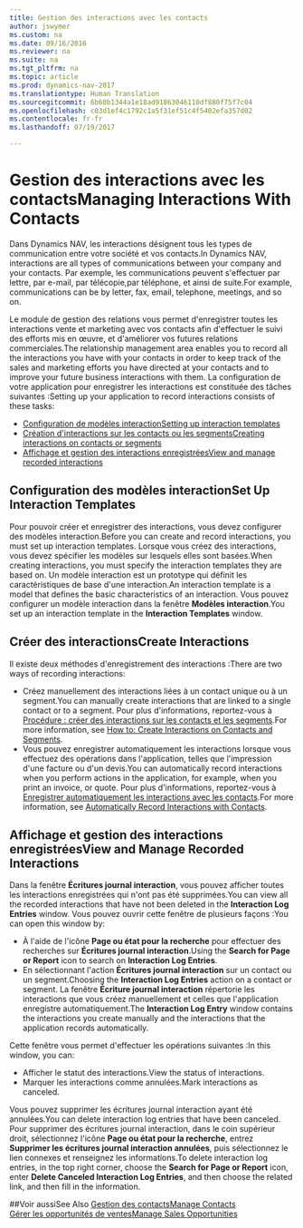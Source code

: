 ```yaml
---
title: Gestion des interactions avec les contacts
author: jswymer
ms.custom: na
ms.date: 09/16/2016
ms.reviewer: na
ms.suite: na
ms.tgt_pltfrm: na
ms.topic: article
ms.prod: dynamics-nav-2017
ms.translationtype: Human Translation
ms.sourcegitcommit: 6b60b1344a1e18ad91863046110df880f75f7c04
ms.openlocfilehash: c03d1ef4c1792c1a5f31ef51c4f5402efa357d02
ms.contentlocale: fr-fr
ms.lasthandoff: 07/19/2017

---
```

# <a name="managing-interactions-with-contacts"></a><span data-ttu-id="1a147-102">Gestion des interactions avec les contacts</span><span class="sxs-lookup"><span data-stu-id="1a147-102">Managing Interactions With Contacts</span></span>
<span data-ttu-id="1a147-103">Dans Dynamics NAV, les interactions désignent tous les types de communication entre votre société et vos contacts.</span><span class="sxs-lookup"><span data-stu-id="1a147-103">In Dynamics NAV, interactions are all types of communications between your company and your contacts.</span></span> <span data-ttu-id="1a147-104">Par exemple, les communications peuvent s'effectuer par lettre, par e-mail, par télécopie,par téléphone, et ainsi de suite.</span><span class="sxs-lookup"><span data-stu-id="1a147-104">For example, communications can be by letter, fax, email, telephone, meetings, and so on.</span></span>

<span data-ttu-id="1a147-105">Le module de gestion des relations vous permet d'enregistrer toutes les interactions vente et marketing avec vos contacts afin d'effectuer le suivi des efforts mis en œuvre, et d'améliorer vos futures relations commerciales.</span><span class="sxs-lookup"><span data-stu-id="1a147-105">The relationship management area enables you to record all the interactions you have with your contacts in order to keep track of the sales and marketing efforts you have directed at your contacts and to improve your future business interactions with them.</span></span> <span data-ttu-id="1a147-106">La configuration de votre application pour enregistrer les interactions est constituée des tâches suivantes :</span><span class="sxs-lookup"><span data-stu-id="1a147-106">Setting up your application to record interactions consists of these tasks:</span></span>

* [<span data-ttu-id="1a147-107">Configuration de modèles interaction</span><span class="sxs-lookup"><span data-stu-id="1a147-107">Setting up interaction templates</span></span>](#setting-up-interaction-templates)
* [<span data-ttu-id="1a147-108">Création d'interactions sur les contacts ou les segments</span><span class="sxs-lookup"><span data-stu-id="1a147-108">Creating interactions on contacts or segments</span></span>](#creating-interactions-on-contacts-or-segments)
* [<span data-ttu-id="1a147-109">Affichage et gestion des interactions enregistrées</span><span class="sxs-lookup"><span data-stu-id="1a147-109">View and manage recorded interactions</span></span>](#view-and-manage-recorded-interactions)

## <a name="set-up-interaction-templates"></a><span data-ttu-id="1a147-110">Configuration des modèles interaction</span><span class="sxs-lookup"><span data-stu-id="1a147-110">Set Up Interaction Templates</span></span>
<span data-ttu-id="1a147-111">Pour pouvoir créer et enregistrer des interactions, vous devez configurer des modèles interaction.</span><span class="sxs-lookup"><span data-stu-id="1a147-111">Before you can create and record interactions, you must set up interaction templates.</span></span> <span data-ttu-id="1a147-112">Lorsque vous créez des interactions, vous devez spécifier les modèles sur lesquels elles sont basées.</span><span class="sxs-lookup"><span data-stu-id="1a147-112">When creating interactions, you must specify the interaction templates they are based on.</span></span> <span data-ttu-id="1a147-113">Un modèle interaction est un prototype qui définit les caractéristiques de base d'une interaction.</span><span class="sxs-lookup"><span data-stu-id="1a147-113">An interaction template is a model that defines the basic characteristics of an interaction.</span></span>
<span data-ttu-id="1a147-114">Vous pouvez configurer un modèle interaction dans la fenêtre **Modèles interaction**.</span><span class="sxs-lookup"><span data-stu-id="1a147-114">You set up an interaction template in the **Interaction Templates** window.</span></span>  

## <a name="create-interactions"></a><span data-ttu-id="1a147-115">Créer des interactions</span><span class="sxs-lookup"><span data-stu-id="1a147-115">Create Interactions</span></span>
<span data-ttu-id="1a147-116">Il existe deux méthodes d'enregistrement des interactions :</span><span class="sxs-lookup"><span data-stu-id="1a147-116">There are two ways of recording interactions:</span></span>

* <span data-ttu-id="1a147-117">Créez manuellement des interactions liées à un contact unique ou à un segment.</span><span class="sxs-lookup"><span data-stu-id="1a147-117">You can manually create interactions that are linked to a single contact or to a segment.</span></span> <span data-ttu-id="1a147-118">Pour plus d'informations, reportez-vous à [Procédure : créer des interactions sur les contacts et les segments](marketing-how-create-interactions.md).</span><span class="sxs-lookup"><span data-stu-id="1a147-118">For more information, see [How to: Create Interactions on Contacts and Segments](marketing-how-create-interactions.md).</span></span>  
* <span data-ttu-id="1a147-119">Vous pouvez enregistrer automatiquement les interactions lorsque vous effectuez des opérations dans l'application, telles que l'impression d'une facture ou d'un devis.</span><span class="sxs-lookup"><span data-stu-id="1a147-119">You can automatically record interactions when you perform actions in the application, for example, when you print an invoice, or quote.</span></span> <span data-ttu-id="1a147-120">Pour plus d'informations, reportez-vous à [Enregistrer automatiquement les interactions avec les contacts](marketing-auto-record-interactions.md).</span><span class="sxs-lookup"><span data-stu-id="1a147-120">For more information, see [Automatically Record Interactions with Contacts](marketing-auto-record-interactions.md).</span></span>

## <a name="view-and-manage-recorded-interactions"></a><span data-ttu-id="1a147-121">Affichage et gestion des interactions enregistrées</span><span class="sxs-lookup"><span data-stu-id="1a147-121">View and Manage Recorded Interactions</span></span>
<span data-ttu-id="1a147-122">Dans la fenêtre **Écritures journal interaction**, vous pouvez afficher toutes les interactions enregistrées qui n'ont pas été supprimées.</span><span class="sxs-lookup"><span data-stu-id="1a147-122">You can view all the recorded interactions that have not been deleted in the **Interaction Log Entries** window.</span></span> <span data-ttu-id="1a147-123">Vous pouvez ouvrir cette fenêtre de plusieurs façons :</span><span class="sxs-lookup"><span data-stu-id="1a147-123">You can open this window by:</span></span>

* <span data-ttu-id="1a147-124">À l'aide de l'icône **Page ou état pour la recherche** pour effectuer des recherches sur **Écritures journal interaction**.</span><span class="sxs-lookup"><span data-stu-id="1a147-124">Using the **Search for Page or Report** icon to search on **Interaction Log Entries**.</span></span>
* <span data-ttu-id="1a147-125">En sélectionnant l'action **Écritures journal interaction** sur un contact ou un segment.</span><span class="sxs-lookup"><span data-stu-id="1a147-125">Choosing the **Interaction Log Entries** action on a contact or segment.</span></span>
<span data-ttu-id="1a147-126">La fenêtre **Écriture journal interaction** répertorie les interactions que vous créez manuellement et celles que l'application enregistre automatiquement.</span><span class="sxs-lookup"><span data-stu-id="1a147-126">The **Interaction Log Entry** window contains the interactions you create manually and the interactions that the application records automatically.</span></span>

<span data-ttu-id="1a147-127">Cette fenêtre vous permet d'effectuer les opérations suivantes :</span><span class="sxs-lookup"><span data-stu-id="1a147-127">In this window, you can:</span></span>

* <span data-ttu-id="1a147-128">Afficher le statut des interactions.</span><span class="sxs-lookup"><span data-stu-id="1a147-128">View the status of interactions.</span></span>
* <span data-ttu-id="1a147-129">Marquer les interactions comme annulées.</span><span class="sxs-lookup"><span data-stu-id="1a147-129">Mark interactions as canceled.</span></span>

<span data-ttu-id="1a147-130">Vous pouvez supprimer les écritures journal interaction ayant été annulées.</span><span class="sxs-lookup"><span data-stu-id="1a147-130">You can delete interaction log entries that have been canceled.</span></span> <span data-ttu-id="1a147-131">Pour supprimer des écritures journal interaction, dans le coin supérieur droit, sélectionnez l'icône **Page ou état pour la recherche**, entrez **Supprimer les écritures journal interaction annulées**, puis sélectionnez le lien connexes et renseignez les informations.</span><span class="sxs-lookup"><span data-stu-id="1a147-131">To delete interaction log entries, in the top right corner, choose the **Search for Page or Report** icon, enter **Delete Canceled Interaction Log Entries**, and then choose the related link, and then fill in the information.</span></span>

##<a name="see-also"></a><span data-ttu-id="1a147-132">Voir aussi</span><span class="sxs-lookup"><span data-stu-id="1a147-132">See Also</span></span>
[<span data-ttu-id="1a147-133">Gestion des contacts</span><span class="sxs-lookup"><span data-stu-id="1a147-133">Manage Contacts</span></span>](marketing-contacts.md)  
[<span data-ttu-id="1a147-134">Gérer les opportunités de ventes</span><span class="sxs-lookup"><span data-stu-id="1a147-134">Manage Sales Opportunities</span></span>](marketing-manage-sales-opportunities.md)  

